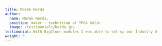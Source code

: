 ```yaml
---
title: Marek Herda
author:
  name: Marek Herda,
  position: maker - technician at TPCA Kolin
  image: /testimonials/herda.jpg
testimonial: With BigClown modules I was able to set-up our Industry 4.0 pilots in just few days. It saved us time and money.
weight: 3
---
```

